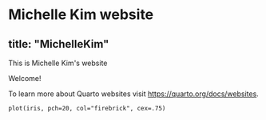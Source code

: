 # Michelle Kim website
title: "MichelleKim"
---

This is Michelle Kim's website

Welcome!

To learn more about Quarto websites visit <https://quarto.org/docs/websites>.

```{r}
plot(iris, pch=20, col="firebrick", cex=.75)
```
